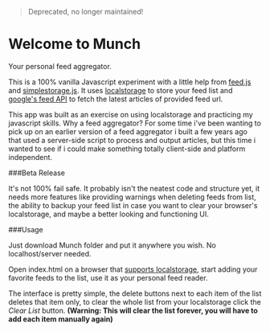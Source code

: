 > Deprecated, no longer maintained! 

Welcome to Munch
=====

Your personal feed aggregator.

This is a 100% vanilla Javascript experiment with a little help from <a href="http://github.com/evandrolg/Feed">feed.js</a> and <a href="https://github.com/andris9/simpleStorage">simplestorage.js</a>. It uses <a href="https://developer.mozilla.org/en-US/docs/Web/Guide/API/DOM/Storage#localStorage">localstorage</a> to store your feed list and <a href="https://developers.google.com/feed/v1/jsondevguide#resultJson">google's feed API</a> to fetch the latest articles of provided feed url.

This app was built as an exercise on using localstorage and practicing my javascript skills. Why a feed aggregator? For some time i've been wanting to pick up on an earlier version of a feed aggregator i built a few years ago that used a server-side script to process and output articles, but this time i wanted to see if i could make something totally client-side and platform independent.

###Beta Release

It's not 100% fail safe. It probably isn't the neatest code and structure yet, it needs more features like providing warnings when deleting feeds from list, the ability to backup your feed list in case you want to clear your browser's localstorage, and maybe a better looking and functioning UI.

###Usage

Just download Munch folder and put it anywhere you wish. No localhost/server needed.

Open index.html on a browser that <a href="http://caniuse.com/#search=localstorage">supports localstorage</a>, start adding your favorite feeds to the list, use it as your personal feed reader.

The interface is pretty simple, the delete buttons next to each item of the list deletes that item only, to clear the whole list from your localstorage click the <em>Clear List</em> button. <strong>(Warning: This will clear the list forever, you will have to add each item manually again)</strong>
